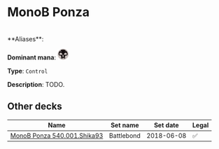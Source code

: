 <!-- This page is automatically generated by Myr: do not update it manually. Changes directly applied here will be lost. -->
# MonoB Ponza
<br/>
**Aliases**: 

**Dominant mana**: <img src="../resources/images/mana/B.png" width="25"/>

**Type**: `Control`

**Description**: TODO.








## **Other decks**

| Name | Set name | Set date | Legal |
| -----| -------- | -------- | ----- |
| [MonoB Ponza 540.001.Shika93](https://www.mtggoldfish.com/deck/4351754) | Battlebond | 2018-06-08 | ✅ |





